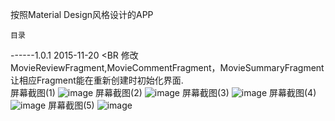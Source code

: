 按照Material Design风格设计的APP

    目录
------1.0.1  2015-11-20 <BR
    修改MovieReviewFragment,MovieCommentFragment，MovieSummaryFragment让相应Fragment能在重新创建时初始化界面.<br>
屏幕截图(1)
![image](https://github.com/hanilala/simi/blob/master/screenshots/Screenshot_2015-11-15-11-02-59.png?raw=true)
屏幕截图(2)
![image](https://github.com/hanilala/simi/blob/master/screenshots/Screenshot_2015-11-15-11-04-53.png?raw=true)
屏幕截图(3)
![image](https://github.com/hanilala/simi/blob/master/screenshots/Screenshot_2015-11-15-11-11-39.png?raw=true)
屏幕截图(4)
![image](https://github.com/hanilala/simi/blob/master/screenshots/Screenshot_2015-11-15-11-12-17.png?raw=true)
屏幕截图(5)
![image](https://github.com/hanilala/simi/blob/master/screenshots/Screenshot_2015-11-15-11-13-09.png?raw=true)
